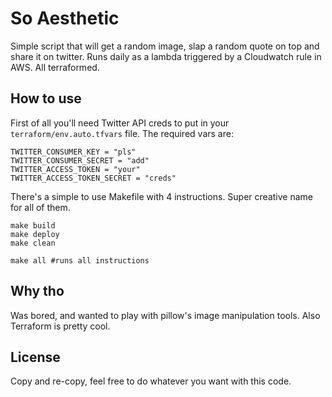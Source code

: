 # So Aesthetic

Simple script that will get a random image, slap a random quote on top and share it on twitter. Runs daily as a lambda triggered by a Cloudwatch rule in AWS. All terraformed.

## How to use

First of all you'll need Twitter API creds to put in your `terraform/env.auto.tfvars` file. The required vars are:

```shell
TWITTER_CONSUMER_KEY = "pls"
TWITTER_CONSUMER_SECRET = "add"
TWITTER_ACCESS_TOKEN = "your"
TWITTER_ACCESS_TOKEN_SECRET = "creds"
```

There's a simple to use Makefile with 4 instructions. Super creative name for all of them.

```shell
make build
make deploy
make clean

make all #runs all instructions
```

## Why tho

Was bored, and wanted to play with pillow's image manipulation tools. Also Terraform is pretty cool.

## License

Copy and re-copy, feel free to do whatever you want with this code.
